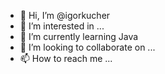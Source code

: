 - 👋 Hi, I’m @igorkucher
- 👀 I’m interested in ...
- 🌱 I’m currently learning Java
- 💞️ I’m looking to collaborate on ...
- 📫 How to reach me ...

<!---
igorkucher/igorkucher is a ✨ special ✨ repository because its `README.md` (this file) appears on your GitHub profile.
You can click the Preview link to take a look at your changes.
--->
